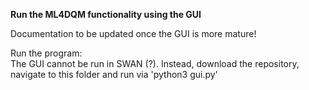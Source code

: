 **Run the ML4DQM functionality using the GUI**

Documentation to be updated once the GUI is more mature!

Run the program:  
The GUI cannot be run in SWAN (?). Instead, download the repository, navigate to this folder and run via 'python3 gui.py'